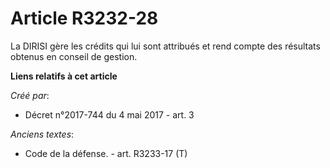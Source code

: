 # Article R3232-28

La DIRISI gère les crédits qui lui sont attribués et rend compte des résultats obtenus en conseil de gestion.

**Liens relatifs à cet article**

_Créé par_:

  - Décret n°2017-744 du 4 mai 2017 - art. 3

_Anciens textes_:

  - Code de la défense. - art. R3233-17 (T)
